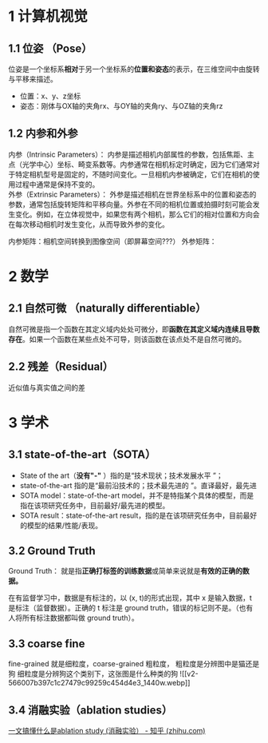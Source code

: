 # 1 计算机视觉
## 1.1 位姿 （Pose）
位姿是一个坐标系**相对**于另一个坐标系的**位置和姿态**的表示，在三维空间中由旋转与平移来描述。
- 位置：x、y、z坐标
- 姿态：刚体与OX轴的夹角rx、与OY轴的夹角ry、与OZ轴的夹角rz

## 1.2 内参和外参
内参（Intrinsic Parameters）： 内参是描述相机内部属性的参数，包括焦距、主点（光学中心）坐标、畸变系数等。内参通常在相机标定时确定，因为它们通常对于特定相机型号是固定的，不随时间变化。一旦相机内参被确定，它们在相机的使用过程中通常是保持不变的。  
外参（Extrinsic Parameters）： 外参是描述相机在世界坐标系中的位置和姿态的参数，通常包括旋转矩阵和平移向量。外参在不同的相机位置或拍摄时刻可能会发生变化。例如，在立体视觉中，如果您有两个相机，那么它们的相对位置和方向会在每次移动相机时发生变化，从而导致外参的变化。

内参矩阵：相机空间转换到图像空间（即屏幕空间???）
外参矩阵：
# 2 数学
## 2.1 自然可微 （naturally differentiable）

自然可微是指一个函数在其定义域内处处可微分，即**函数在其定义域内连续且导数存在**。如果一个函数在某些点处不可导，则该函数在该点处不是自然可微的。
## 2.2 残差（Residual）
近似值与真实值之间的差

# 3 学术
## 3.1 state-of-the-art（SOTA）

- State of the art（**没有"-"** ）指的是“技术现状；技术发展水平 ”；
- state-of-the-art 指的是“最前沿技术的；技术最先进的 ”。直译最好，最先进
 - SOTA model：state-of-the-art model，并不是特指某个具体的模型，而是指在该项研究任务中，目前最好/最先进的模型。
- SOTA result：state-of-the-art result，指的是在该项研究任务中，目前最好的模型的结果/性能/表现。

## 3.2 Ground Truth
Ground Truth： 就是指**正确打标签的训练数据**或简单来说就是**有效的正确的数据。**

在有监督学习中，数据是有标注的，以 (x, t)的形式出现，其中 x 是输入数据，t 是标注（监督数据）。正确的 t 标注是 ground truth，错误的标记则不是。（也有人将所有标注数据都叫做 ground truth）。


## 3.3 coarse fine
fine-grained 就是细粒度，coarse-grained 粗粒度，
粗粒度是分辨图中是猫还是狗
细粒度是分辨狗这个类别下，这张图是什么种类的狗
![[v2-566007b397c1c27479c99259c454d4e3_1440w.webp]]
  
  
## 3.4 消融实验（ablation studies）
[一文搞懂什么是ablation study (消融实验） - 知乎 (zhihu.com)](https://zhuanlan.zhihu.com/p/644502891)
